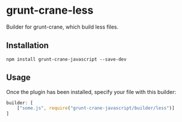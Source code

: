 # grunt-crane-less

Builder for grunt-crane, which build less files.

## Installation

```shell
npm install grunt-crane-javascript --save-dev
```

## Usage

Once the plugin has been installed, specify your file with this builder:

```javascript
builder: [
    ["some.js", require("grunt-crane-javascript/builder/less")]
]
```